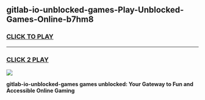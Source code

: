 
## gitlab-io-unblocked-games-Play-Unblocked-Games-Online-b7hm8
<h3>
<a href="https://premium76.site?title=gitlab-io-unblocked-games&ref=25A">CLICK TO PLAY</a></h3>
<hr>

<h3>
<a href="https://premium76.site?title=gitlab-io-unblocked-games&ref=25A">CLICK 2 PLAY</a>
  
</h3>

<a href="https://premium76.site?title=gitlab-io-unblocked-games&ref=25A"><img src="https://clearcache.store/games.png"></a>


**gitlab-io-unblocked-games games unblocked: Your Gateway to Fun and Accessible Online Gaming**
